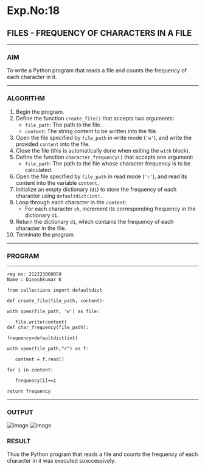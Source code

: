 # Exp.No:18  
## FILES - FREQUENCY OF CHARACTERS IN A FILE

---

### AIM  
To write a Python program that reads a file and counts the frequency of each character in it.

---

### ALGORITHM

1. Begin the program.  
2. Define the function `create_file()` that accepts two arguments:  
   - `file_path`: The path to the file.  
   - `content`: The string content to be written into the file.  
3. Open the file specified by `file_path` in write mode (`'w'`), and write the provided `content` into the file.  
4. Close the file (this is automatically done when exiting the `with` block).  
5. Define the function `character_frequency()` that accepts one argument:  
   - `file_path`: The path to the file whose character frequency is to be calculated.  
6. Open the file specified by `file_path` in read mode (`'r'`), and read its content into the variable `content`.  
7. Initialize an empty dictionary (`d1`) to store the frequency of each character using `defaultdict(int)`.  
8. Loop through each character in the `content`:  
   - For each character `ch`, increment its corresponding frequency in the dictionary `d1`.  
9. Return the dictionary `d1`, which contains the frequency of each character in the file.  
10. Terminate the program.

---

### PROGRAM
---
```
reg no: 212223060059
Name : Dineshkumar K

from collections import defaultdict

def create_file(file_path, content):

with open(file_path, 'w') as file:

   file.write(content)
def char_frequency(file_path):

frequency=defaultdict(int)

with open(file_path,"r") as f:

   content = f.read()
    
for i in content:

   frequency[i]+=1
    
return frequency
```
---
### OUTPUT
![image](https://github.com/user-attachments/assets/3a5cce20-0d2b-46c9-8c96-936a08972431)
![image](https://github.com/user-attachments/assets/2b0b2c25-415a-415d-8f7f-21d65bf806ab)



### RESULT
Thus the Python program that reads a file and counts the frequency of each character in it was executed suxccessively.
